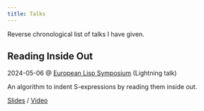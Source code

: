 ```yaml
---
title: Talks
---
```


Reverse chronological list of talks I have given.


## Reading Inside Out

<div class="date"><time datetime="2024-05-06">2024-05-06</time> @ <a href="https://european-lisp-symposium.org/2024/">European Lisp Symposium</a> (Lightning talk)</div>

An algorithm to indent S-expressions by reading them inside out.

[Slides](reading-inside-out.pdf) / [Video](https://www.youtube.com/watch?v=2_bl1Z9k8I8)
